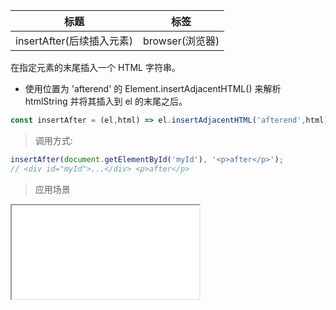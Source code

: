 |  标题   | 标签  |
|  ----  | ----  |
| insertAfter(后续插入元素) | browser(浏览器) |

在指定元素的末尾插入一个 HTML 字符串。

* 使用位置为 'afterend' 的 Element.insertAdjacentHTML() 来解析 htmlString 并将其插入到 el 的末尾之后。

```js
const insertAfter = (el,html) => el.insertAdjacentHTML('afterend',html);
```

> 调用方式:

```js
insertAfter(document.getElementById('myId'), '<p>after</p>');
// <div id="myId">...</div> <p>after</p>
```

> 应用场景

<iframe src="codes/javascript/html/insertAfter.html"></iframe>







